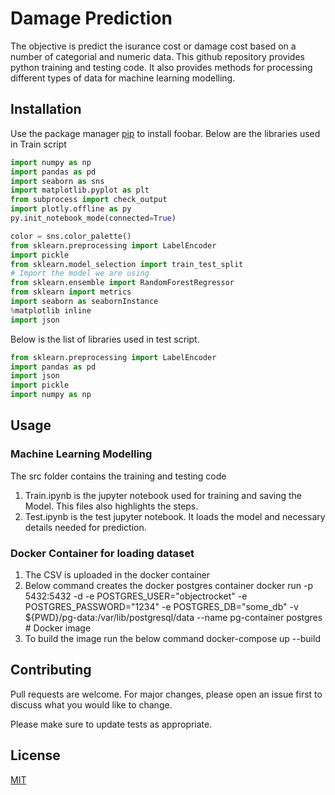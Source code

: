 # Damage Prediction

The objective is predict the isurance cost or damage cost based on a number of categorial and numeric data. This github repository provides python training and testing code. It also provides methods for processing different types of data for machine learning modelling.

## Installation

Use the package manager [pip](https://pip.pypa.io/en/stable/) to install foobar.
Below are the libraries used in Train script
```python
import numpy as np
import pandas as pd
import seaborn as sns
import matplotlib.pyplot as plt
from subprocess import check_output
import plotly.offline as py
py.init_notebook_mode(connected=True)

color = sns.color_palette()
from sklearn.preprocessing import LabelEncoder
import pickle
from sklearn.model_selection import train_test_split
# Import the model we are using
from sklearn.ensemble import RandomForestRegressor
from sklearn import metrics
import seaborn as seabornInstance
%matplotlib inline
import json
```
Below is the list of libraries used in test script.

```python
from sklearn.preprocessing import LabelEncoder
import pandas as pd
import json
import pickle
import numpy as np
```

## Usage
### Machine Learning Modelling
The src folder contains the training and testing code
1. Train.ipynb is the jupyter notebook used for training and saving the Model. This files also highlights the steps.
2. Test.ipynb is the test jupyter notebook. It loads the model and necessary details needed for prediction.

### Docker Container for loading dataset
1. The CSV is uploaded in the docker container  
2. Below command creates the docker postgres container
   docker run -p 5432:5432 -d -e POSTGRES_USER="objectrocket" -e POSTGRES_PASSWORD="1234" -e POSTGRES_DB="some_db" -v ${PWD}/pg-data:/var/lib/postgresql/data --name pg-container postgres # Docker image
3. To build the image run the below command
   docker-compose up --build

## Contributing
Pull requests are welcome. For major changes, please open an issue first to discuss what you would like to change.

Please make sure to update tests as appropriate.

## License
[MIT](https://choosealicense.com/licenses/mit/)
